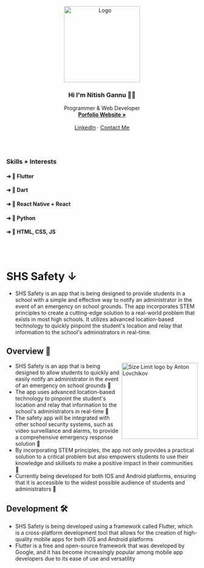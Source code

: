 
<div align="center">
  <a href="https://github.com/">
    <img src="https://user-images.githubusercontent.com/128609917/231241687-5bbddba3-ae53-4545-a088-bca9a7a68ae7.png" alt="Logo" width="200" height="auto">
  </a>  
  
  <h3 align="center">Hi I'm Nitish Gannu 👋🏽</h3>

  <p align="center">
   Programmer & Web Developer
    <br />
    <a href="https://github.com/"><strong>Porfolio Website »</strong></a>
    <br />
    <br />
    <a href="https://github.com/">LinkedIn</a>
    ·
    <a href="https://github.com/othneildrew/">Contact Me</a>
  </p>
</div>

<br>
</br>
 
### Skills + Interests

#### ➜ 📱 Flutter
#### ➜ 🎯 Dart
#### ➜ 🔩 React Native + React
#### ➜ 🐍 Python
#### ➜ 🎨 HTML, CSS, JS

<br>
</br>

# SHS Safety ↓

<p align="center">

* SHS Safety is an app that is being designed to provide students in a school with a simple and effective way to notify an administrator in the event of an emergency on school grounds. The app incorporates STEM principles to create a cutting-edge solution to a real-world problem that exists in most high schools. It utilizes advanced location-based technology to quickly pinpoint the student's location and relay that information to the school's administrators in real-time. 

</p>
    
## Overview 👀 

<div>

<img src="https://user-images.githubusercontent.com/128609917/231061533-cbbdbad4-9f98-43ed-bd73-03104e5741b8.png" align="right" alt="Size Limit logo by Anton Lovchikov" width="200">

* SHS Safety is an app that is being designed to allow students to quickly and easily notify an administrator in the event of an emergency on school grounds 🏫 
* The app uses advanced location-based technology to pinpoint the student's location and relay that information to the school's administrators in real-time 📍 
* The safety app will be integrated with other school security systems, such as video surveillance and alarms, to provide a comprehensive emergency response solution 🚨 
* By incorporating STEM principles, the app not only provides a practical solution to a critical problem but also empowers students to use their knowledge and skillsets to make a positive impact in their communities 🧠 
* Currently being developed for both IOS and Android platforms, ensuring that it is accessible to the widest possible audience of students and administrators 📱 

## Development 🛠️ 

* SHS Safety is being developed using a framework called Flutter, which is a cross-platform development tool that allows for the creation of high-quality mobile apps for both iOS and Android platforms
* Flutter is a free and open-source framework that was developed by Google, and it has become increasingly popular among mobile app developers due to its ease of use and versatility 

</div>






